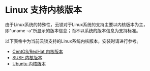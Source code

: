 # Linux 支持内核版本

由于Linux系统的特殊性，云锁对于Linux系统的支持主要以内核版本为主，即"uname -a"所显示的版本信息；而不以系统的版本信息为支持标准。

以下表格中为当前云锁支持的Linux系统内核版本，安装时请进行参考。

* [CentOS/RedHat 内核版本](centos.md)
* [SUSE 内核版本](suse.md)
* [Ubuntu 内核版本](ubuntu.md)

